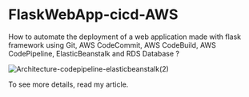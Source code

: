 # FlaskWebApp-cicd-AWS
How to automate the deployment of a web application made with flask framework using Git, AWS CodeCommit, AWS CodeBuild, AWS CodePipeline, ElasticBeanstalk and RDS Database ?


![Architecture-codepipeline-elasticbeanstalk(2)](https://github.com/saraengineer/FlaskWebApp-cicd-AWS/assets/20047882/62b4a21b-2d26-4b82-b528-0c3a52c927f3)

To see more details, read my article.
